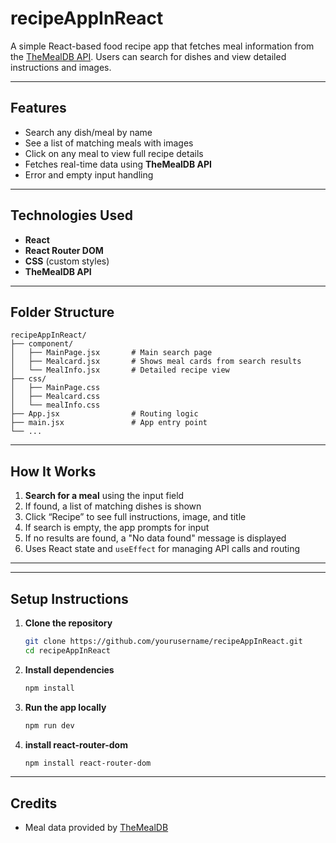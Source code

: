 # recipeAppInReact

A simple React-based food recipe app that fetches meal information from the [TheMealDB API](https://www.themealdb.com/api.php). Users can search for dishes and view detailed instructions and images.

---

## Features

- Search any dish/meal by name
- See a list of matching meals with images
- Click on any meal to view full recipe details
- Fetches real-time data using **TheMealDB API**
- Error and empty input handling

---

## Technologies Used

- **React**
- **React Router DOM**
- **CSS** (custom styles)
- **TheMealDB API**

---

## Folder Structure

```
recipeAppInReact/
├── component/
│   ├── MainPage.jsx       # Main search page
│   ├── Mealcard.jsx       # Shows meal cards from search results
│   └── MealInfo.jsx       # Detailed recipe view
├── css/
│   ├── MainPage.css
│   ├── Mealcard.css
│   └── mealInfo.css
├── App.jsx                # Routing logic
├── main.jsx               # App entry point
└── ...
```

---
## How It Works

1. **Search for a meal** using the input field
2. If found, a list of matching dishes is shown
3. Click “Recipe” to see full instructions, image, and title
4. If search is empty, the app prompts for input
5. If no results are found, a "No data found" message is displayed
6. Uses React state and `useEffect` for managing API calls and routing
---

---

## Setup Instructions

1. **Clone the repository**  
   ```bash
   git clone https://github.com/yourusername/recipeAppInReact.git
   cd recipeAppInReact
   ```

2. **Install dependencies**  
   ```bash
   npm install
   ```

3. **Run the app locally**  
   ```bash
   npm run dev
   ```
4. **install react-router-dom**
     ```bash
   npm install react-router-dom
   ```

---

## Credits

- Meal data provided by [TheMealDB](https://www.themealdb.com/)
